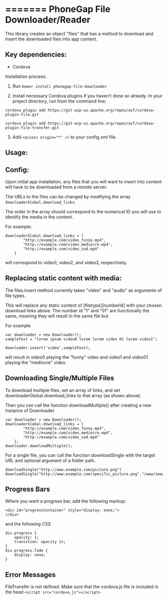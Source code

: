 =======
PhoneGap File Downloader/Reader
====================


This library creates an object "files" that has a method to download and insert the downloaded files into app content. 

Key dependencies:
-----------------
- Cordova 


Installation process:

1. Run
`bower install phonegap-file-downloader`

2. Install necessary Cordova plugins if you haven't done so already. In your project directory, run from the command line:
```
cordova plugin add https://git-wip-us.apache.org/repos/asf/cordova-plugin-file.git

cordova plugin add https://git-wip-us.apache.org/repos/asf/cordova-plugin-file-transfer.git
```

3. Add `<access origin="*" />` to your config.xml file.


Usage:
---------------

Config:
-------
Upon initial app installation, any files that you will want to insert into content will have to be downloaded from a remote server. 

The URLs to the files can be changed by modifying the array `downloaderGlobal.download_links`.

The order in the array should correspond to the numerical ID you will use to identify the media in the content.

For example:
```
downloaderGlobal.download_links = [
		"http://example.com/video_funny.mp4",
		"http://example.com/video_mediocre.mp4",
		"http://example.com/video_sad.mp4"
	]
```
will correspond to video1, video2, and video3, respectively.

Replacing static content with media:
-------
The files.insert method currently takes "video" and "audio" as arguments of file types. 

This will replace any static content of [filetype][numberId] with your chosen download links above. The number id "1" and "01" are functionally the same, meaning they will result in the same file but.

For example
```
var downloader = new Downloader();
sampleText = "lorem ipsum video0 lorem lorem video 01 lorem video1";

downloader.insert('video',sampleText);
```

will result in video0 playing the "funny" video and video1 and video01 playing the "mediocre" video.

Downloading Single/Multiple Files
---------------------------------

To download multiple files, set an array of links, and set downloaderGlobal.download_links to that array (as shown above).

Then you can call the function downloadMultiple() after creating a new instance of Downloader.
```
var downloader = new Downloader();
downloaderGlobal.download_links = [
		"http://example.com/video_funny.mp4",
		"http://example.com/video_mediocre.mp4",
		"http://example.com/video_sad.mp4"
	];
downloader.downloadMultiple();
```

For a single file, you can call the function downloadSingle with the target URL and optional argument of a folder path.

```
downloadSingle("http://www.example.com/picture.png")
downloadSingle("http://www.example.com/specific_picture.png","/www/images");
```

Progress Bars
-------------
Where you want a progress bar, add the following markup:
```
<div id="progressContainer" style="display: none;">
</div>
```
and the following CSS
```
div.progress {
	opacity: 1;
	transition: opacity 1s;
}
div.progress.fade {
	display: none;
}
```

Error Messages
--------------

FileTransfer is not defined:
Make sure that the cordova.js file is included in the head
`<script src="cordova.js"></script>`




